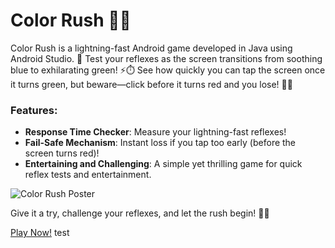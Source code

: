 # Color Rush 🎨🚀

Color Rush is a lightning-fast Android game developed in Java using Android Studio. 📱 Test your reflexes as the screen transitions from soothing blue to exhilarating green! ⚡️⏱️ See how quickly you can tap the screen once it turns green, but beware—click before it turns red and you lose! 🛑🔥

### Features:
- **Response Time Checker**: Measure your lightning-fast reflexes!
- **Fail-Safe Mechanism**: Instant loss if you tap too early (before the screen turns red)!
- **Entertaining and Challenging**: A simple yet thrilling game for quick reflex tests and entertainment.

![Color Rush Poster](https://raw.githubusercontent.com/r04nx/color-rush/master/pamphlet/pamphlet-min.png)

Give it a try, challenge your reflexes, and let the rush begin! 🌈🚦

[Play Now!](https://github.com/r04nx/color-rush/releases/tag/Final)
test
